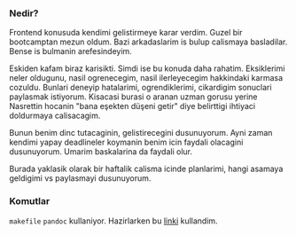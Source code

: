 ### Nedir?

Frontend konusuda kendimi gelistirmeye karar verdim.
Guzel bir bootcamptan mezun oldum.
Bazi arkadaslarim is bulup calismaya basladilar.
Bense is bulmanin arefesindeyim.

Eskiden kafam biraz karisikti.
Simdi ise bu konuda daha rahatim.
Eksiklerimi neler oldugunu, nasil ogrenecegim, nasil ilerleyecegim hakkindaki karmasa cozuldu.
Bunlari deneyip hatalarimi, ogrendiklerimi, cikardigim sonuclari paylasmak istiyorum.
Kisacasi burasi o aranan uzman gorusu yerine Nasrettin hocanin "bana eşekten düşeni getir" diye belirttigi ihtiyaci doldurmaya calisacagim.

Bunun benim dinc tutacaginin, gelistirecegini dusunuyorum.
Ayni zaman kendimi yapay deadlineler koymanin benim icin faydali olacagini dusunuyorum.
Umarim baskalarina da faydali olur.

Burada yaklasik olarak bir haftalik calisma icinde planlarimi, hangi asamaya geldigimi vs paylasmayi dusunuyorum.

### Komutlar

`makefile` `pandoc` kullaniyor.
Hazirlarken bu [linki](https://opensource.com/article/18/8/what-how-makefile) kullandim.
